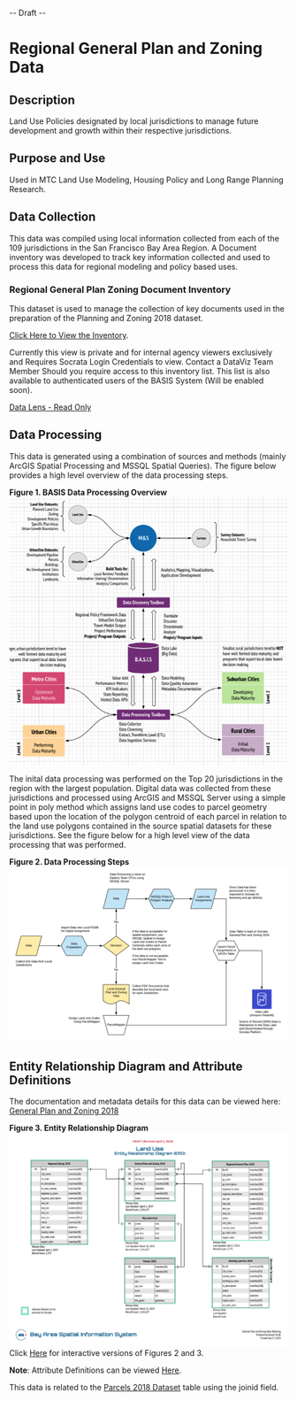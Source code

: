 -- Draft --
# Regional General Plan and Zoning Data

## Description
Land Use Policies designated by local jurisdictions to manage future development and growth within their respective jurisdictions.

## Purpose and Use  
Used in MTC Land Use Modeling, Housing Policy and Long Range Planning Research.

## Data Collection
This data was compiled using local information collected from each of the 109 jurisdictions in the San Francisco Bay Area Region.  A Document inventory was developed to track key information collected and used to process this data for regional modeling and policy based uses.

### Regional General Plan Zoning Document Inventory
This dataset is used to manage the collection of key documents used in the preparation of the Planning and Zoning 2018 dataset.  

[Click Here to View the Inventory](https://mtc.data.socrata.com/dataset/Regional_General_Plan_Zoning_Document_Inventory/akeh-uvij). 

Currently this view is private and for internal agency viewers exclusively and Requires Socrata Login Credentials to view.  Contact a DataViz Team Member Should you require access to this inventory list.  This list is also available to authenticated users of the BASIS System (Will be enabled soon). 

[Data Lens - Read Only](https://mtc.data.socrata.com/view/dwzg-k3ei)

## Data Processing
This data is generated using a combination of sources and methods (mainly ArcGIS Spatial Processing and MSSQL Spatial Queries). The figure below provides a high level overview of the data processing steps.  

**Figure 1. BASIS Data Processing Overview**
![Data Processing Model](images/dataset-processing.png)

The inital data processing was performed on the Top 20 jurisdictions in the region with the largest population.  Digital data was collected from these jurisdictions and processed using ArcGIS and MSSQL Server using a simple point in poly method which assigns land use codes to parcel geometry based upon the location of the polygon centroid of each parcel in relation to the land use polygons contained in the source spatial datasets for these jurisdictions. See the figure below for a high level view of the data processing that was performed. 

**Figure 2. Data Processing Steps**
![Data Processing Model](images/gp-zn-data-modeling.png)

## Entity Relationship Diagram and Attribute Definitions
The documentation and metadata details for this data can be viewed here: [General Plan and Zoning 2018](https://mtc.data.socrata.com/Land-Use/General-Plan-and-Zoning-2018/udk3-z2d5)

**Figure 3. Entity Relationship Diagram**
![Land Use Data Model](images/Land-Use-Data-ERD.png)
Click [Here](https://www.lucidchart.com/documents/view/1fe3f1ba-8879-428e-8eb6-66157baf78b7/1) for interactive versions of Figures 2 and 3.

**Note**:
Attribute Definitions can be viewed [Here](https://mtc.data.socrata.com/Land-Use/General-Plan-and-Zoning-2018/udk3-z2d5).

This data is related to the [Parcels 2018 Dataset](https://mtc.data.socrata.com/Cadastral/Region-Parcels-2018-/fqea-xb6g) table using the joinid field.
